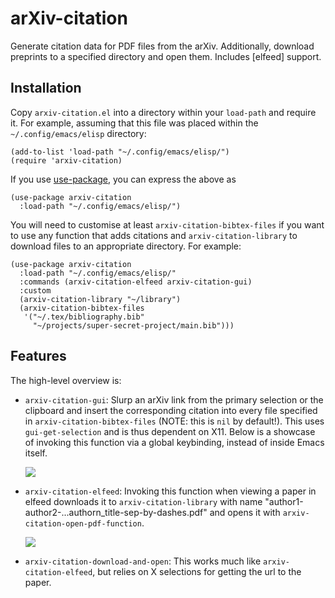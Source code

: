 # arXiv-citation

Generate citation data for PDF files from the arXiv.  Additionally,
download preprints to a specified directory and open them.  Includes
[elfeed] support.

## Installation

Copy `arxiv-citation.el` into a directory within your `load-path` and
require it.  For example, assuming that this file was placed within the
`~/.config/emacs/elisp` directory:

``` emacs-lisp
(add-to-list 'load-path "~/.config/emacs/elisp/")
(require 'arxiv-citation)
```

If you use [use-package], you can express the above as

``` emacs-lisp
(use-package arxiv-citation
  :load-path "~/.config/emacs/elisp/")
```

You will need to customise at least `arxiv-citation-bibtex-files` if you
want to use any function that adds citations and
`arxiv-citation-library` to download files to an appropriate directory.
For example:

``` emacs-lisp
(use-package arxiv-citation
  :load-path "~/.config/emacs/elisp/"
  :commands (arxiv-citation-elfeed arxiv-citation-gui)
  :custom
  (arxiv-citation-library "~/library")
  (arxiv-citation-bibtex-files
   '("~/.tex/bibliography.bib"
     "~/projects/super-secret-project/main.bib")))
```

[use-package]: https://github.com/jwiegley/use-package

## Features

The high-level overview is:

 + `arxiv-citation-gui`: Slurp an arXiv link from the primary selection
   or the clipboard and insert the corresponding citation into every
   file specified in `arxiv-citation-bibtex-files` (NOTE: this is `nil`
   by default!).  This uses `gui-get-selection` and is thus dependent on
   X11.  Below is a showcase of invoking this function via a global
   keybinding, instead of inside Emacs itself.

   ![](https://user-images.githubusercontent.com/50166980/165585713-b798bbba-c5d9-4611-8a7c-b89fec898cf2.gif)

 + `arxiv-citation-elfeed`: Invoking this function when viewing a paper
   in elfeed downloads it to `arxiv-citation-library` with name
   "author1-author2-...authorn_title-sep-by-dashes.pdf" and opens it
   with `arxiv-citation-open-pdf-function`.

   ![](https://user-images.githubusercontent.com/50166980/165453050-3b8eb116-2a38-43fd-8a76-4d5226e75438.gif)

 + `arxiv-citation-download-and-open`: This works much like
   `arxiv-citation-elfeed`, but relies on X selections for getting the
   url to the paper.

[1]: https://github.com/skeeto/elfeed
